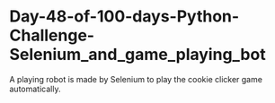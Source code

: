 # Day-48-of-100-days-Python-Challenge-Selenium_and_game_playing_bot
A playing robot is made by Selenium to play the cookie clicker game automatically.
